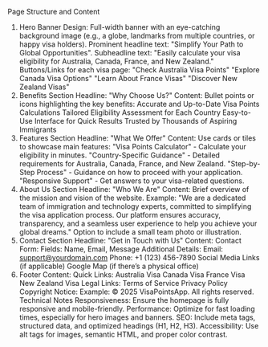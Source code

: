 Page Structure and Content
1. Hero Banner
Design:
Full-width banner with an eye-catching background image (e.g., a globe, landmarks from multiple countries, or happy visa holders).
Prominent headline text: "Simplify Your Path to Global Opportunities".
Subheadline text: "Easily calculate your visa eligibility for Australia, Canada, France, and New Zealand."
Buttons/Links for each visa page:
"Check Australia Visa Points"
"Explore Canada Visa Options"
"Learn About France Visas"
"Discover New Zealand Visas"
2. Benefits Section
Headline: "Why Choose Us?"
Content:
Bullet points or icons highlighting the key benefits:
Accurate and Up-to-Date Visa Points Calculations
Tailored Eligibility Assessment for Each Country
Easy-to-Use Interface for Quick Results
Trusted by Thousands of Aspiring Immigrants
3. Features Section
Headline: "What We Offer"
Content:
Use cards or tiles to showcase main features:
"Visa Points Calculator" - Calculate your eligibility in minutes.
"Country-Specific Guidance" - Detailed requirements for Australia, Canada, France, and New Zealand.
"Step-by-Step Process" - Guidance on how to proceed with your application.
"Responsive Support" - Get answers to your visa-related questions.
4. About Us Section
Headline: "Who We Are"
Content:
Brief overview of the mission and vision of the website.
Example:
"We are a dedicated team of immigration and technology experts, committed to simplifying the visa application process. Our platform ensures accuracy, transparency, and a seamless user experience to help you achieve your global dreams."
Option to include a small team photo or illustration.
5. Contact Section
Headline: "Get in Touch with Us"
Content:
Contact Form:
Fields: Name, Email, Message
Additional Details:
Email: support@yourdomain.com
Phone: +1 (123) 456-7890
Social Media Links (if applicable)
Google Map (if there’s a physical office)
6. Footer
Content:
Quick Links:
Australia Visa
Canada Visa
France Visa
New Zealand Visa
Legal Links:
Terms of Service
Privacy Policy
Copyright Notice:
Example: © 2025 VisaPointsApp. All rights reserved.
Technical Notes
Responsiveness: Ensure the homepage is fully responsive and mobile-friendly.
Performance: Optimize for fast loading times, especially for hero images and banners.
SEO: Include meta tags, structured data, and optimized headings (H1, H2, H3).
Accessibility: Use alt tags for images, semantic HTML, and proper color contrast.